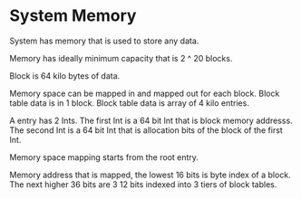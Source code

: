 # System Memory

System has memory that is used to store any data.

Memory has ideally minimum capacity that is 
2 ^ 20 blocks.

Block is 64 kilo bytes of data.

Memory space can be mapped in and mapped out for each block.
Block table data is in 1 block.
Block table data is array of 4 kilo entries.

A entry has 2 Ints.
The first Int is a 64 bit Int that is block memory addresss.
The second Int is a 64 bit Int that is allocation bits of the block of the first Int.

Memory space mapping starts from the root entry.

Memory address that is mapped, the lowest 16 bits is byte index of a block.
The next higher 36 bits are 3 12 bits indexed into 3 tiers of block tables.